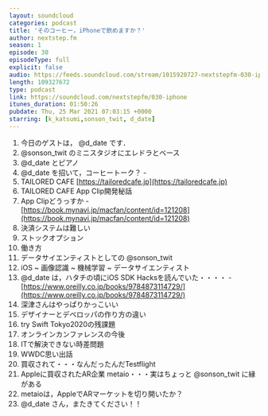 ```yaml
---
layout: soundcloud
categories: podcast
title: 'そのコーヒー，iPhoneで飲めますか？'
author: nextstep.fm
season: 1
episode: 30
episodeType: full
explicit: false
audio: https://feeds.soundcloud.com/stream/1015920727-nextstepfm-030-iphone.mp3
length: 109327672
type: podcast
link: https://soundcloud.com/nextstepfm/030-iphone
itunes_duration: 01:50:26
pubdate: Thu, 25 Mar 2021 07:03:15 +0000
starring: [k_katsumi,sonson_twit, d_date]
---
```


1. 今日のゲストは， @d_date です．
2. @sonson_twit のミニスタジオにエレドラとベース
3. @d_date とピアノ
4. @d_date を招いて，コーヒートーク？ - 
5. TAILORED CAFE [https://tailoredcafe.jp](https://tailoredcafe.jp)
6. TAILORED CAFE App Clip開発秘話
7. App Clipどうっすか - [https://book.mynavi.jp/macfan/content/id=121208](https://book.mynavi.jp/macfan/content/id=121208)
8. 決済システムは難しい
9. ストックオプション
10. 働き方
11. データサイエンティストとしての @sonson_twit
12. iOS ~ 画像認識 ~ 機械学習 ~ データサイエンティスト
13. @d_date は，ハタチの頃にiOS SDK Hacksを読んでいた・・・・ - [https://www.oreilly.co.jp/books/9784873114729/](https://www.oreilly.co.jp/books/9784873114729/)
14. 深津さんはやっぱりかっこいい
15. デザイナーとデベロッパの作り方の違い
16. try Swift Tokyo2020の残課題
17. オンラインカンファレンスの今後
18. ITで解決できない時差問題
19. WWDC思い出話
20. 買収されて・・・なんだったんだTestflight
21. Appleに買収されたAR企業 metaio・・・実はちょっと @sonson_twit に縁がある
22. metaioは，AppleでARマーケットを切り開いたか？
23. @d_date さん，またきてください！！
